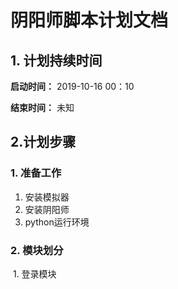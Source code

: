 # 阴阳师脚本计划文档

## 1. 计划持续时间 

**启动时间：** 2019-10-16 00：10

**结束时间：** 未知

## 2.计划步骤

### 	1. 准备工作

1. 安装模拟器
2. 安装阴阳师	
3. python运行环境

### 	2. 模块划分

​			1. 登录模块

​			

​		